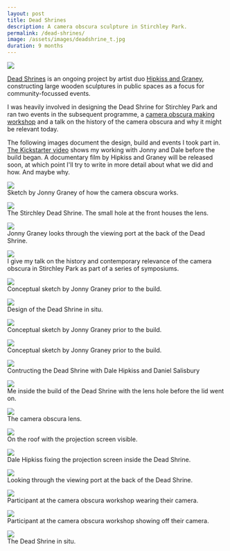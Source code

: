 ```yaml
---
layout: post
title: Dead Shrines
description: A camera obscura sculpture in Stirchley Park.
permalink: /dead-shrines/
image: /assets/images/deadshrine_t.jpg
duration: 9 months
---
```


![](http://art.peteashton.com/assets/images/deadshines00004.jpg)

[Dead Shrines](https://www.hipkissandgraney.com/the-dead-shrines-project) is an ongoing project by artist duo [Hipkiss and Graney](https://www.hipkissandgraney.com/), constructing large wooden sculptures in public spaces as a focus for community-focussed events. 

I was heavily involved in designing the Dead Shrine for Stirchley Park and ran two events in the subsequent programme, a [camera obscura making workshop](https://www.instagram.com/p/Byfe0_sl0-y/) and a talk on the history of the camera obscura and why it might be relevant today. 

The following images document the design, build and events I took part in. [The Kickstarter video](https://www.kickstarter.com/projects/stirchleyshrine/the-dead-shrines-project-stirchley-park?ref=user_menu) shows my working with Jonny and Dale before the build began. A documentary film by Hipkiss and Graney will be released soon, at which point I'll try to write in more detail about what we did and how. And maybe why. 

![](http://art.peteashton.com/assets/images/deadshines00001.jpg)  
Sketch by Jonny Graney of how the camera obscura works.

![](http://art.peteashton.com/assets/images/deadshines00002.jpg)  
The Stirchley Dead Shrine. The small hole at the front houses the lens. 

![](http://art.peteashton.com/assets/images/deadshines00005.jpg)  
Jonny Graney looks through the viewing port at the back of the Dead Shrine.

![](http://art.peteashton.com/assets/images/deadshines00011.jpg)  
I give my talk on the history and contemporary relevance of the camera obscura in Stirchley Park as part of a series of symposiums. 

![](http://art.peteashton.com/assets/images/deadshines00013.jpg)  
Conceptual sketch by Jonny Graney prior to the build.

![](http://art.peteashton.com/assets/images/deadshines00015.jpg)  
Design of the Dead Shrine in situ. 

![](http://art.peteashton.com/assets/images/deadshines00017.jpg)  
Conceptual sketch by Jonny Graney prior to the build.

![](http://art.peteashton.com/assets/images/deadshines00019.jpg)  
Conceptual sketch by Jonny Graney prior to the build.

![](http://art.peteashton.com/assets/images/deadshines00025.jpg)  
Contructing the Dead Shrine with Dale Hipkiss and Daniel Salisbury

![](http://art.peteashton.com/assets/images/deadshines00026.jpg)  
Me inside the build of the Dead Shrine with the lens hole before the lid went on. 

![](http://art.peteashton.com/assets/images/deadshines00027.jpg)  
The camera obscura lens. 

![](http://art.peteashton.com/assets/images/deadshines00028.jpg)  
On the roof with the projection screen visible.

![](http://art.peteashton.com/assets/images/deadshines00029.jpg)  
Dale Hipkiss fixing the projection screen inside the Dead Shrine. 

![](http://art.peteashton.com/assets/images/deadshines00030.jpg)  
Looking through the viewing port at the back of the Dead Shrine. 

![](http://art.peteashton.com/assets/images/deadshines00031.jpg)  
Participant at the camera obscura workshop wearing their camera.

![](http://art.peteashton.com/assets/images/deadshines00032.jpg)  
Participant at the camera obscura workshop showing off their camera. 

![](http://art.peteashton.com/assets/images/deadshines00003.jpg)  
The Dead Shrine in situ.


